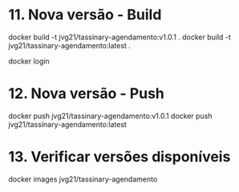 # 11. Nova versão - Build
docker build -t jvg21/tassinary-agendamento:v1.0.1 .
docker build -t jvg21/tassinary-agendamento:latest .


docker login

# 12. Nova versão - Push
docker push jvg21/tassinary-agendamento:v1.0.1
docker push jvg21/tassinary-agendamento:latest

# 13. Verificar versões disponíveis
docker images jvg21/tassinary-agendamento
